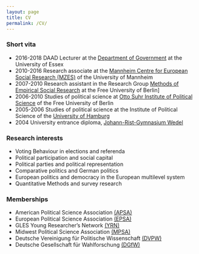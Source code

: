 ```yaml
---
layout: page
title: CV
permalink: /CV/
---
```


<!-- <label for='drinking-note' class='margin-toggle'> &#8853;</label><input type='checkbox' id='drinking-note' class='margin-toggle'/><span class='marginnote'>CV of Julia Partheymüller ([download](https://dl.dropboxusercontent.com/u/56285298/CV_Partheymueller_en.pdf)) </span> -->

### Short vita 

-   2016-2018 DAAD Lecturer at the [Department of Government](https://www.essex.ac.uk/departments/government) at the University of Essex
-   2010-2016 Research associate at the [Mannheim Centre for European Social Research (MZES)](http://www.mzes.uni-mannheim.de/d7/de) of the University of Mannheim
-   2007-2010 Research assistant in the Research Group [Methods of Empirical Social Research](http://www.polsoz.fu-berlin.de/en/soziologie/arbeitsbereiche/methoden/index.html) at the Free University of Berlin]
-   2006-2010 Studies of political science at [Otto Suhr Institute of Political Science](http://www.polsoz.fu-berlin.de/en/polwiss/index.html) of the Free University of Berlin 
-   2005-2006 Studies of political science at the Institute of Political Science of the [University of Hamburg](https://www.wiso.uni-hamburg.de/fachbereich-sowi/ueber-den-fachbereich/fachgebiete/fachgebiet-politikwissenschaft.html)
-   2004 University entrance diploma, [Johann-Rist-Gymnasium Wedel](http://www.jrg-wedel.de/startseite.html)

### Research interests

- Voting Behaviour in elections and referenda
- Political participation and social capital
- Political parties and political representation
- Comparative politics and German politics
- European politics and democracy in the European multilevel system
- Quantitative Methods and survey research

### Memberships

-   American Political Science
    Association [(APSA)](http://www.apsanet.org/)
-   European Political Science
    Association [(EPSA)](http://www.epsanet.org/)
-   GLES Young Researcher’s
    Network [(YRN)](http://www.gles.eu/youngresearchers_startseite.htm)
-   Midwest Political Science
    Association [(MPSA)](http://www.mpsanet.org/)
-   Deutsche Vereinigung für Politische
    Wissenschaft [(DVPW)](http://www.dvpw.de/)
-   Deutsche Gesellschaft für
    Wahlforschung [(DGfW)](http://www.dgfw.info/)






